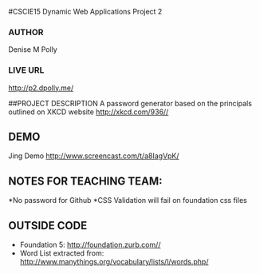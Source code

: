 #CSCIE15 Dynamic Web Applications Project 2

### AUTHOR  
Denise M Polly   
### LIVE URL  
<http://p2.dpolly.me/>     
         

##PROJECT DESCRIPTION
A password generator based on the principals outlined on XKCD website <http://xkcd.com/936//>

## DEMO
Jing Demo <http://www.screencast.com/t/a8IagVpK/>

## NOTES FOR TEACHING TEAM:
 *No password for Github
 *CSS Validation will fail on foundation css files

## OUTSIDE CODE
* Foundation 5: <http://foundation.zurb.com//>
* Word List extracted from: <http://www.manythings.org/vocabulary/lists/l/words.php/>


